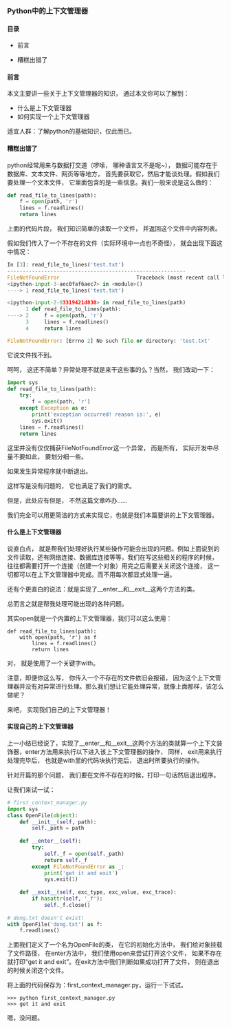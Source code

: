 ### Python中的上下文管理器

#### 目录

- 前言

- 糟糕出错了



#### 前言

本文主要讲一些关于上下文管理器的知识， 通过本文你可以了解到：

- 什么是上下文管理器
- 如何实现一个上下文管理器

适宜人群：了解python的基础知识，仅此而已。



#### 糟糕出错了

python经常用来与数据打交道（啰嗦， 哪种语言又不是呢~）， 数据可能存在于数据库、文本文件、网页等等地方， 首先要获取它，然后才能谈处理。假如我们要处理一个文本文件， 它里面包含的是一些信息。我们一般来说是这么做的：

```python
def read_file_to_lines(path):
    f = open(path, 'r')
    lines = f.readlines()
    return lines
```

上面的代码片段， 我们知识简单的读取一个文件， 并返回这个文件中内容列表。

假如我们传入了一个不存在的文件（实际环境中一点也不奇怪）， 就会出现下面这中情况：

```python
In [3]: read_file_to_lines('test.txt')
----------------------------------------------------------
FileNotFoundError                         Traceback (most recent call last)
<ipython-input-3-aec0faf6aec7> in <module>()
----> 1 read_file_to_lines('test.txt')

<ipython-input-2-03319421d830> in read_file_to_lines(path)
      1 def read_file_to_lines(path):
----> 2     f = open(path, 'r')
      3     lines = f.readlines()
      4     return lines

FileNotFoundError: [Errno 2] No such file or directory: 'test.txt'
```

它说文件找不到。

呵呵， 这还不简单？异常处理不就是来干这些事的么？当然， 我们改动一下：

```python
import sys
def read_file_to_lines(path):
    try:
    	f = open(path, 'r')
    except Exception as e:
        print('exception occurred! reason is:', e)
        sys.exit()
    lines = f.readlines()
    return lines
```

这里并没有仅仅捕获FileNotFoundError这一个异常， 而是所有， 实际开发中尽量不要如此， 要划分细一些。

如果发生异常程序就中断退出。

这样写是没有问题的， 它也满足了我们的需求。

但是，此处应有但是， 不然这篇文章咋办......

我们完全可以用更简洁的方式来实现它，也就是我们本篇要讲的上下文管理器。

#### 什么是上下文管理器

说直白点， 就是帮我们处理好执行某些操作可能会出现的问题。例如上面说到的文件读取，还有网络连接、数据库连接等等，我们在写这些相关的程序的时候， 往往都需要打开一个连接（创建一个对象）用完之后需要关关闭这个连接， 这一切都可以在上下文管理器中完成。而不用每次都显式处理一遍。

还有个更直白的说法：就是实现了\_\_enter\_\_和\_\_exit\_\_这两个方法的类。

总而言之就是帮我处理可能出现的各种问题。

其实open就是一个内置的上下文管理器，我们可以这么使用：

```ptyhon
def read_file_to_lines(path):
    with open(path, 'r') as f
        lines = f.readlines()
        return lines
```

对， 就是使用了一个关键字with。

注意，即便你这么写， 你传入一个不存在的文件依旧会报错， 因为这个上下文管理器并没有对异常进行处理。那么我们想让它能处理异常，就像上面那样，该怎么做呢？

来吧， 实现我们自己的上下文管理器！



#### 实现自己的上下文管理器

上一小结已经说了，实现了\_\_enter\_\_和\_\_exit\_\_这两个方法的类就算一个上下文装饰器，enter方法用来执行以下进入该上下文管理器的操作， 同样， exit用来执行处理完毕后， 也就是with里的代码块执行完后， 退出时所要执行的操作。

针对开篇的那个问题， 我们要在文件不存在的时候，打印一句话然后退出程序。

 让我们来试一试： 

```python
# first_context_manager.py
import sys
class OpenFile(object):
    def __init__(self, path):
        self._path = path
        
    def __enter__(self):
        try:
        	self._f = open(self._path)
            return self._f
        except FileNotFoundError as _:
            print('get it and exit')
            sys.exit(1)
    
    def __exit__(self, exc_type, exc_value, exc_trace):
        if hasattr(self, '_f'):
        	self._f.close()  
            
# dong.txt doesn't exist!
with OpenFile('dong.txt') as f:
    f.readlines()    
```

上面我们定义了一个名为OpenFile的类， 在它的初始化方法中， 我们给对象挂载了文件路径， 在enter方法中， 我们使用open来尝试打开这个文件， 如果不存在就打印“get it and exit”。在exit方法中我们判断如果成功打开了文件， 则在退出的时候关闭这个文件。

将上面的代码保存为：first_context_manager.py，运行一下试试。

```shell
>>> python first_context_manager.py
>>> get it and exit
```

嗯，没问题。